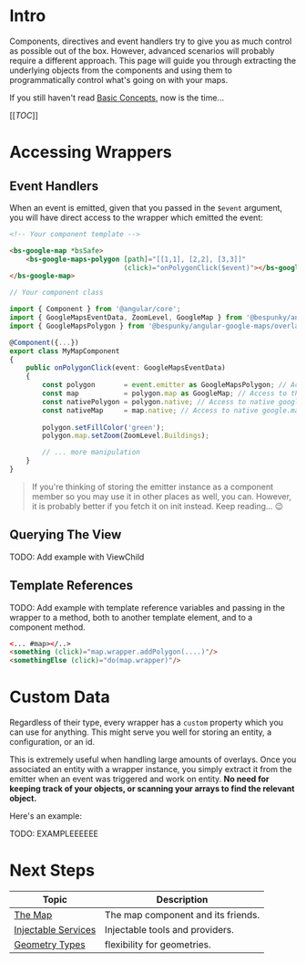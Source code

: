# Intro
Components, directives and event handlers try to give you as much control as possible out of the box. However, advanced scenarios will probably require a different approach. This page will guide you through extracting the underlying objects from the components and using them to programmatically control what's going on with your maps.

If you still haven't read [Basic Concepts](/Basic-Concepts), now is the time...

[[_TOC_]]

# Accessing Wrappers

## Event Handlers
When an event is emitted, given that you passed in the `$event` argument, you will have direct access to the wrapper  which emitted the event:

```html
<!-- Your component template -->

<bs-google-map *bsSafe>
    <bs-google-maps-polygon [path]="[[1,1], [2,2], [3,3]]"
                            (click)="onPolygonClick($event)"></bs-google-maps-polygon>
</bs-google-map>
```

```typescript
// Your component class

import { Component } from '@angular/core';
import { GoogleMapsEventData, ZoomLevel, GoogleMap } from '@bespunky/angular-google-maps/core';
import { GoogleMapsPolygon } from '@bespunky/angular-google-maps/overlays';

@Component({...})
export class MyMapComponent
{
    public onPolygonClick(event: GoogleMapsEventData)
    {
        const polygon       = event.emitter as GoogleMapsPolygon; // Access emitting polygon
        const map           = polygon.map as GoogleMap; // Access to the containing map instance
        const nativePolygon = polygon.native; // Access to native google.maps.Polygon object
        const nativeMap     = map.native; // Access to native google.maps.Map object
       
        polygon.setFillColor('green');
        polygon.map.setZoom(ZoomLevel.Buildings);

        // ... more manipulation
    }
}
```

> If you're thinking of storing the emitter instance as a component member so you may use it in other places as well, you can. However, it is probably better if you fetch it on init instead. Keep reading... 😉

## Querying The View
TODO: Add example with ViewChild

## Template References
TODO: Add example with template reference variables and passing in the wrapper to a method, both to another template element, and to a component method.

```html
<... #map></..>
<something (click)="map.wrapper.addPolygon(....)"/>
<somethingElse (click)="do(map.wrapper)"/>
```

# Custom Data
Regardless of their type, every wrapper has a `custom` property which you can use for anything. This might serve you well for storing an entity, a configuration, or an id.

This is extremely useful when handling large amounts of overlays. Once you associated an entity with a wrapper instance, you simply extract it from the emitter when an event was triggered and work on entity. **No need for keeping track of your objects, or scanning your arrays to find the relevant object.**

Here's an example:

TODO: EXAMPLEEEEEE

# Next Steps
| Topic                                        | Description                                              |
|----------------------------------------------|----------------------------------------------------------|
| [The Map](/The-Map)                          | The map component and its friends.                       |
| [Injectable Services](/Injectable-Services)  | Injectable tools and providers.                          |
| [Geometry Types](/Geometry-Types)            | flexibility for geometries.                              |